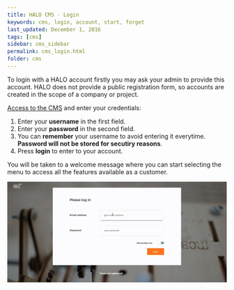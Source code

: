 ```yaml
---
title: HALO CMS - Login
keywords: cms, login, account, start, forget
last_updated: December 1, 2016
tags: [cms]
sidebar: cms_sidebar
permalink: cms_login.html
folder: cms
---
```


To login with a HALO account firstly you may ask your admin to provide this account. HALO does not provide a public registration
form, so accounts are created in the scope of a company or project.

[Access to the CMS](https://halo.mobgen.com) and enter your credentials:

1. Enter your **username** in the first field.
2. Enter your **password** in the second field.
3. You can **remember** your username to avoid entering it everytime. **Password will not be stored for secutiry reasons**.
4. Press **login** to enter to your account.

You will be taken to a welcome message where you can start selecting the menu to access all the features available
as a customer.

<img src="./images/tutorial_login.gif"/>
